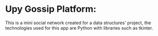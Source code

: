 # Upy Gossip Platform:
This is a mini social network created for a data structures' project, the technologies used for this app are Python with libraries such as tkinter.
